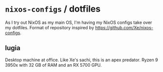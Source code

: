 # `nixos-configs` / dotfiles

As I try out NixOS as my main OS, I'm having my NixOS configs take over my dotfiles. Format of repository inspired by https://github.com/Xe/nixos-configs.

## lugia

Desktop machine at office. Like Xe's sachi, this is an apex predator. Ryzen 9 3950x with 32 GB of RAM and an RX 5700 GPU.